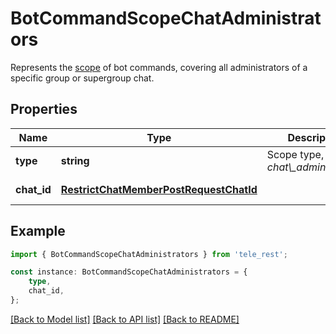 # BotCommandScopeChatAdministrators

Represents the [scope](https://core.telegram.org/bots/api/#botcommandscope) of bot commands, covering all administrators of a specific group or supergroup chat.

## Properties

Name | Type | Description | Notes
------------ | ------------- | ------------- | -------------
**type** | **string** | Scope type, must be *chat\\_administrators* | [default to 'chat_administrators']
**chat_id** | [**RestrictChatMemberPostRequestChatId**](RestrictChatMemberPostRequestChatId.md) |  | [default to undefined]

## Example

```typescript
import { BotCommandScopeChatAdministrators } from 'tele_rest';

const instance: BotCommandScopeChatAdministrators = {
    type,
    chat_id,
};
```

[[Back to Model list]](../README.md#documentation-for-models) [[Back to API list]](../README.md#documentation-for-api-endpoints) [[Back to README]](../README.md)

